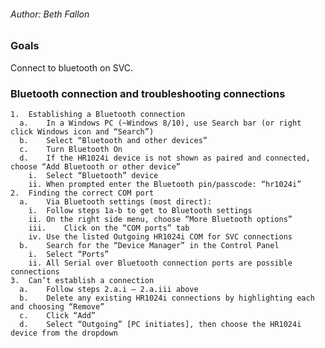 ###### Author: Beth Fallon

### Goals

Connect to bluetooth on SVC.

### Bluetooth connection and troubleshooting connections

    1.  Establishing a Bluetooth connection
      a.    In a Windows PC (~Windows 8/10), use Search bar (or right click Windows icon and “Search”)
      b.    Select “Bluetooth and other devices”
      c.    Turn Bluetooth On
      d.    If the HR1024i device is not shown as paired and connected, choose “Add Bluetooth or other device”
        i.  Select “Bluetooth” device
        ii. When prompted enter the Bluetooth pin/passcode: “hr1024i”
    2.  Finding the correct COM port
      a.    Via Bluetooth settings (most direct):
        i.  Follow steps 1a-b to get to Bluetooth settings
        ii. On the right side menu, choose “More Bluetooth options”
        iii.    Click on the “COM ports” tab
        iv. Use the listed Outgoing HR1024i COM for SVC connections
      b.    Search for the “Device Manager” in the Control Panel
        i.  Select “Ports”
        ii. All Serial over Bluetooth connection ports are possible connections
    3.  Can’t establish a connection
      a.    Follow steps 2.a.i – 2.a.iii above
      b.    Delete any existing HR1024i connections by highlighting each and choosing “Remove”
      c.    Click “Add”
      d.    Select “Outgoing” [PC initiates], then choose the HR1024i device from the dropdown
